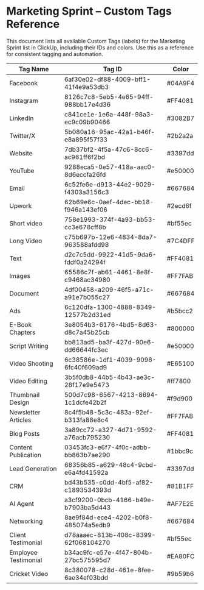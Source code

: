 # Marketing Sprint – Custom Tags Reference

This document lists all available Custom Tags (labels) for the Marketing Sprint list in ClickUp, including their IDs and colors. Use this as a reference for consistent tagging and automation.

| Tag Name              | Tag ID                                 | Color      |
|----------------------|----------------------------------------|------------|
| Facebook             | 6af30e02-df88-4009-bff1-41f4e9a53db3   | #04A9F4    |
| Instagram            | 8126c7c8-5eb5-4e65-94ff-988bb17e4d36   | #FF4081    |
| LinkedIn             | c841ce1e-1e6a-448f-98a3-ec9c09b90466   | #3082B7    |
| Twitter/X            | 5b080a16-95ac-42a1-b46f-e8a895f57f33   | #2b2a2a    |
| Website              | 7db37bf2-4f5a-47c6-8cc6-ac961ff6f2bd   | #3397dd    |
| YouTube              | 9288eca5-0e57-418a-aac0-8d6eccfa26fd   | #e50000    |
| Email                | 6c52fe6e-d913-44e2-9029-f4303a3156c3   | #667684    |
| Upwork               | 62b69e6c-0aef-4dec-bb18-f946a143ef06   | #2ecd6f    |
| Short video          | 758e1993-374f-4a93-bb53-cc3e678cff8b   | #bf55ec    |
| Long Video           | c75b697b-12e6-4834-8da7-963588afdd98   | #7C4DFF    |
| Text                 | d2c7c5dd-9922-41d5-9da6-fddf0a24294f   | #FF4081    |
| Images               | 65586c7f-ab61-4461-8e8f-c9468ac34980   | #FF7FAB    |
| Document             | 4df00458-a209-46f5-a71c-a91e7b055c27   | #667684    |
| Ads                  | 6c120dfa-1300-4888-8349-12577b2d31ed   | #b5bcc2    |
| E-Book Chapters      | 3e8054b3-6176-4bd5-8d63-d8c7a45b25cb   | #800000    |
| Script Writing       | bb813ad5-ba3f-427d-90e6-dd66644fc3ec   | #e50000    |
| Video Shooting       | 6c38586e-1df1-4039-9098-6fc40f609ad9   | #E65100    |
| Video Editing        | 3b5f0db8-44b5-4b43-ae3c-28f17e9e5473   | #ff7800    |
| Thumbnail Design     | 500d7c98-6567-4213-8694-1c1dcfe42b2f   | #f9d900    |
| Newsletter Articles  | 8c4f5b48-5c3c-483a-92ef-b313fa88e8c4   | #FF7FAB    |
| Blog Posts           | 3a89cc72-a327-4d71-9592-a76acb795230   | #FF4081    |
| Content Publication  | 03453fc3-e6f7-4f0c-adbb-bb863b7ae290   | #1bbc9c    |
| Lead Generation      | 68356b85-a629-48c4-9cbd-e6a4fd41592a   | #3397dd    |
| CRM                  | bd43b535-c0dd-4bf5-af82-c1893534393d   | #81B1FF    |
| AI Agent             | a3cf9200-0bcb-4166-b49e-b7903ba5d443   | #AF7E2E    |
| Networking           | 8ae9f84d-ece4-4202-b0f8-485074a5edb9   | #667684    |
| Client Testimonial   | d78aaaec-813b-408c-8399-62f068104270   | #bf55ec    |
| Employee Testimonial | b34ac9fc-e57e-4f47-804b-27bc575595d7   | #EA80FC    |
| Cricket Video        | 8c380078-c28d-461e-8fee-6ae34ef03bdd   | #9b59b6    | 